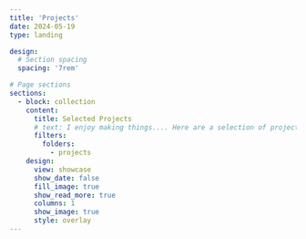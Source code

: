 ```yaml
---
title: 'Projects'
date: 2024-05-19
type: landing

design:
  # Section spacing
  spacing: '7rem'

# Page sections
sections:
  - block: collection
    content:
      title: Selected Projects
      # text: I enjoy making things.... Here are a selection of projects that I have worked on over the years.
      filters:
        folders:
          - projects
    design:
      view: showcase
      show_date: false
      fill_image: true
      show_read_more: true
      columns: 1
      show_image: true
      style: overlay
---
```


